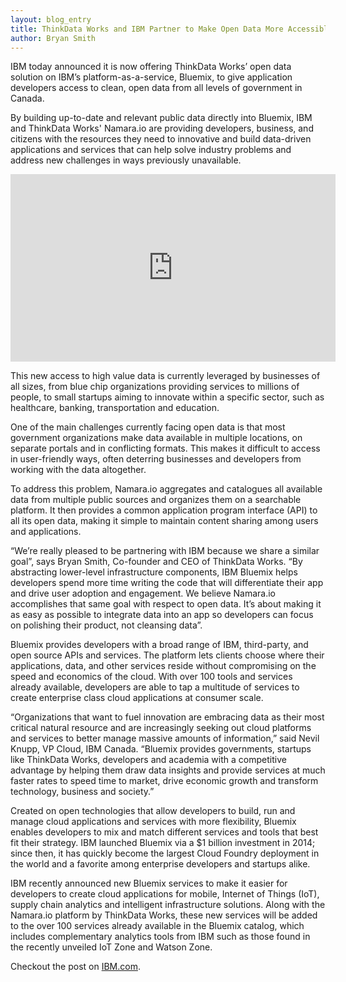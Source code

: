 ```yaml
---
layout: blog_entry
title: ThinkData Works and IBM Partner to Make Open Data More Accessible
author: Bryan Smith
---
```


IBM today announced it is now offering ThinkData Works’ open data solution on IBM’s platform-as-a-service, Bluemix, to give application developers access to clean, open data from all levels of government in Canada.

By building up-to-date and relevant public data directly into Bluemix, IBM and ThinkData Works' Namara.io are providing developers, business, and citizens with the resources they need to innovative and build data-driven applications and services that can help solve industry problems and address new challenges in ways previously unavailable.

<iframe width="520" height="300" src="https://www.youtube.com/embed/08UjaszuGCk" frameborder="0" allowfullscreen></iframe>

This new access to high value data is currently leveraged by businesses of all sizes, from blue chip organizations providing services to millions of people, to small startups aiming to innovate within a specific sector, such as healthcare, banking, transportation and education.

One of the main challenges currently facing open data is that most government organizations make data available in multiple locations, on separate portals and in conflicting formats. This makes it difficult to access in user-friendly ways, often deterring businesses and developers from working with the data altogether.

To address this problem, Namara.io aggregates and catalogues all available data from multiple public sources and organizes them on a searchable platform. It then provides a common application program interface (API) to all its open data, making it simple to maintain content sharing among users and applications.

“We’re really pleased to be partnering with IBM because we share a similar goal”, says Bryan Smith, Co-founder and CEO of ThinkData Works. “By abstracting lower-level infrastructure components, IBM Bluemix helps developers spend more time writing the code that will differentiate their app and drive user adoption and engagement. We believe Namara.io accomplishes that same goal with respect to open data. It’s about making it as easy as possible to integrate data into an app so developers can focus on polishing their product, not cleansing data”.

Bluemix provides developers with a broad range of IBM, third-party, and open source APIs and services. The platform lets clients choose where their applications, data, and other services reside without compromising on the speed and economics of the cloud. With over 100 tools and services already available, developers are able to tap a multitude of services to create enterprise class cloud applications at consumer scale.

“Organizations that want to fuel innovation are embracing data as their most critical natural resource and are increasingly seeking out cloud platforms and services to better manage massive amounts of information,” said Nevil Knupp, VP Cloud, IBM Canada. “Bluemix provides governments, startups like ThinkData Works, developers and academia with a competitive advantage by helping them draw data insights and provide services at much faster rates to speed time to market, drive economic growth and transform technology, business and society.”

Created on open technologies that allow developers to build, run and manage cloud applications and services with more flexibility, Bluemix enables developers to mix and match different services and tools that best fit their strategy. IBM launched Bluemix via a $1 billion investment in 2014; since then, it has quickly become the largest Cloud Foundry deployment in the world and a favorite among enterprise developers and startups alike.

IBM recently announced new Bluemix services to make it easier for developers to create cloud applications for mobile, Internet of Things (IoT), supply chain analytics and intelligent infrastructure solutions. Along with the Namara.io platform by ThinkData Works, these new services will be added to the over 100 services already available in the Bluemix catalog, which includes complementary analytics tools from IBM such as those found in the recently unveiled IoT Zone and Watson Zone.

Checkout the post on [IBM.com](http://www-03.ibm.com/press/us/en/pressrelease/47023.wss).
